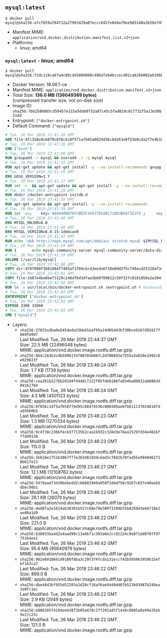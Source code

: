 ## `mysql:latest`

```console
$ docker pull mysql@sha256:a7cf659a764732a27963429a87eccc8457e6d4af0ee9d5140a3b56e74986eed7
```

-	Manifest MIME: `application/vnd.docker.distribution.manifest.list.v2+json`
-	Platforms:
	-	linux; amd64

### `mysql:latest` - linux; amd64

```console
$ docker pull mysql@sha256:f2dc118ca6fa4c88cde5889808c486dfe94bccecd01ca626b002a010bb66bcbe
```

-	Docker Version: 18.06.1-ce
-	Manifest MIME: `application/vnd.docker.distribution.manifest.v2+json`
-	Total Size: **136.0 MB (136049369 bytes)**  
	(compressed transfer size, not on-disk size)
-	Image ID: `sha256:7bb2586065cd50457e315a5dab0732a87c45c5fad619c017732f5a13e58b51dd`
-	Entrypoint: `["docker-entrypoint.sh"]`
-	Default Command: `["mysqld"]`

```dockerfile
# Tue, 26 Mar 2019 22:41:26 GMT
ADD file:4fc310c0cb879c876c5c0f571af665a0d24d36cb9263e0f53b0cda2f7e4b1844 in / 
# Tue, 26 Mar 2019 22:41:26 GMT
CMD ["bash"]
# Tue, 26 Mar 2019 23:41:08 GMT
RUN groupadd -r mysql && useradd -r -g mysql mysql
# Tue, 26 Mar 2019 23:41:15 GMT
RUN apt-get update && apt-get install -y --no-install-recommends gnupg dirmngr && rm -rf /var/lib/apt/lists/*
# Tue, 26 Mar 2019 23:41:16 GMT
ENV GOSU_VERSION=1.7
# Tue, 26 Mar 2019 23:41:27 GMT
RUN set -x 	&& apt-get update && apt-get install -y --no-install-recommends ca-certificates wget && rm -rf /var/lib/apt/lists/* 	&& wget -O /usr/local/bin/gosu "https://github.com/tianon/gosu/releases/download/$GOSU_VERSION/gosu-$(dpkg --print-architecture)" 	&& wget -O /usr/local/bin/gosu.asc "https://github.com/tianon/gosu/releases/download/$GOSU_VERSION/gosu-$(dpkg --print-architecture).asc" 	&& export GNUPGHOME="$(mktemp -d)" 	&& gpg --batch --keyserver ha.pool.sks-keyservers.net --recv-keys B42F6819007F00F88E364FD4036A9C25BF357DD4 	&& gpg --batch --verify /usr/local/bin/gosu.asc /usr/local/bin/gosu 	&& gpgconf --kill all 	&& rm -rf "$GNUPGHOME" /usr/local/bin/gosu.asc 	&& chmod +x /usr/local/bin/gosu 	&& gosu nobody true 	&& apt-get purge -y --auto-remove ca-certificates wget
# Tue, 26 Mar 2019 23:41:28 GMT
RUN mkdir /docker-entrypoint-initdb.d
# Tue, 26 Mar 2019 23:41:35 GMT
RUN apt-get update && apt-get install -y --no-install-recommends 		pwgen 		openssl 		perl 	&& rm -rf /var/lib/apt/lists/*
# Tue, 26 Mar 2019 23:41:39 GMT
RUN set -ex; 	key='A4A9406876FCBD3C456770C88C718D3B5072E1F5'; 	export GNUPGHOME="$(mktemp -d)"; 	gpg --batch --keyserver ha.pool.sks-keyservers.net --recv-keys "$key"; 	gpg --batch --export "$key" > /etc/apt/trusted.gpg.d/mysql.gpg; 	gpgconf --kill all; 	rm -rf "$GNUPGHOME"; 	apt-key list > /dev/null
# Tue, 26 Mar 2019 23:41:40 GMT
ENV MYSQL_MAJOR=8.0
# Tue, 26 Mar 2019 23:41:40 GMT
ENV MYSQL_VERSION=8.0.15-1debian9
# Tue, 26 Mar 2019 23:41:42 GMT
RUN echo "deb http://repo.mysql.com/apt/debian/ stretch mysql-${MYSQL_MAJOR}" > /etc/apt/sources.list.d/mysql.list
# Tue, 26 Mar 2019 23:41:59 GMT
RUN { 		echo mysql-community-server mysql-community-server/data-dir select ''; 		echo mysql-community-server mysql-community-server/root-pass password ''; 		echo mysql-community-server mysql-community-server/re-root-pass password ''; 		echo mysql-community-server mysql-community-server/remove-test-db select false; 	} | debconf-set-selections 	&& apt-get update && apt-get install -y mysql-community-client="${MYSQL_VERSION}" mysql-community-server-core="${MYSQL_VERSION}" && rm -rf /var/lib/apt/lists/* 	&& rm -rf /var/lib/mysql && mkdir -p /var/lib/mysql /var/run/mysqld 	&& chown -R mysql:mysql /var/lib/mysql /var/run/mysqld 	&& chmod 777 /var/run/mysqld
# Tue, 26 Mar 2019 23:41:59 GMT
VOLUME [/var/lib/mysql]
# Tue, 26 Mar 2019 23:42:00 GMT
COPY dir:478f098f3681084f7493af1f04cbcd3eeda6f10e0dd2f5c740acd25328a73455 in /etc/mysql/ 
# Tue, 26 Mar 2019 23:42:01 GMT
COPY file:1667e4be6bef3129c148d76d3dfaa3b69709812c59f32fc0181850a2e204f1bb in /usr/local/bin/ 
# Tue, 26 Mar 2019 23:42:02 GMT
RUN ln -s usr/local/bin/docker-entrypoint.sh /entrypoint.sh # backwards compat
# Tue, 26 Mar 2019 23:42:03 GMT
ENTRYPOINT ["docker-entrypoint.sh"]
# Tue, 26 Mar 2019 23:42:03 GMT
EXPOSE 3306 33060
# Tue, 26 Mar 2019 23:42:03 GMT
CMD ["mysqld"]
```

-	Layers:
	-	`sha256:27833a3ba0a545deda33bb01eaf95a14d05d43bf30bce9267d92d17f069fe897`  
		Last Modified: Tue, 26 Mar 2019 22:44:37 GMT  
		Size: 22.5 MB (22496048 bytes)  
		MIME: application/vnd.docker.image.rootfs.diff.tar.gzip
	-	`sha256:864c283b3c4b58961fdf887856867c24700693e7555a3a020e1992c6e029023f`  
		Last Modified: Tue, 26 Mar 2019 23:46:24 GMT  
		Size: 1.7 KB (1739 bytes)  
		MIME: application/vnd.docker.image.rootfs.diff.tar.gzip
	-	`sha256:cea281b2278b202d4fd44dc7222f05fdeb186fa034bad0832ab8883d09161794`  
		Last Modified: Tue, 26 Mar 2019 23:46:24 GMT  
		Size: 4.5 MB (4501123 bytes)  
		MIME: application/vnd.docker.image.rootfs.diff.tar.gzip
	-	`sha256:8f856c14f5af658776d95c68474536c000309aebfb011137024818fda95660b5`  
		Last Modified: Tue, 26 Mar 2019 23:46:23 GMT  
		Size: 1.3 MB (1270334 bytes)  
		MIME: application/vnd.docker.image.rootfs.diff.tar.gzip
	-	`sha256:9c4f38c23b6fecb377135b2caa1b932c328d3e78aa1529fd34e4816fffdd9130`  
		Last Modified: Tue, 26 Mar 2019 23:46:23 GMT  
		Size: 115.0 B  
		MIME: application/vnd.docker.image.rootfs.diff.tar.gzip
	-	`sha256:1b810e1751b3067ff7e263d8193dcdad3c7602b78fad55e9949462718b61fe13`  
		Last Modified: Tue, 26 Mar 2019 23:46:27 GMT  
		Size: 12.1 MB (12108762 bytes)  
		MIME: application/vnd.docker.image.rootfs.diff.tar.gzip
	-	`sha256:5479aaef3d30bebedd2cb6682949a950f2d4df56c92b7c037e40eeb6dbec98b1`  
		Last Modified: Tue, 26 Mar 2019 23:46:22 GMT  
		Size: 26.1 KB (26079 bytes)  
		MIME: application/vnd.docker.image.rootfs.diff.tar.gzip
	-	`sha256:ded8fa2e1614ab38301b517c68e79e309f3204b55b026943e66718e2ae80a1d9`  
		Last Modified: Tue, 26 Mar 2019 23:46:22 GMT  
		Size: 221.0 B  
		MIME: application/vnd.docker.image.rootfs.diff.tar.gzip
	-	`sha256:636033ba4d2e4aad98c13a4b71c383a0e2cc82224c9e871dd0f8ff97751b4ea1`  
		Last Modified: Tue, 26 Mar 2019 23:46:42 GMT  
		Size: 95.6 MB (95640979 bytes)  
		MIME: application/vnd.docker.image.rootfs.diff.tar.gzip
	-	`sha256:902e6010661d9180f8ba3c29f374fcda131eccf43b595063959b15efbf163ca7`  
		Last Modified: Tue, 26 Mar 2019 23:46:22 GMT  
		Size: 899.0 B  
		MIME: application/vnd.docker.image.rootfs.diff.tar.gzip
	-	`sha256:dbe44d2bf055d52203a2d20cf16af6ae9449dd07b523b93987b248ea2e8fc1ec`  
		Last Modified: Tue, 26 Mar 2019 23:46:22 GMT  
		Size: 2.9 KB (2949 bytes)  
		MIME: application/vnd.docker.image.rootfs.diff.tar.gzip
	-	`sha256:e906385f419daeb38f3b05a470c27f201a45f14a9c8805a8a99a35eb9e27c23c`  
		Last Modified: Tue, 26 Mar 2019 23:46:22 GMT  
		Size: 121.0 B  
		MIME: application/vnd.docker.image.rootfs.diff.tar.gzip
